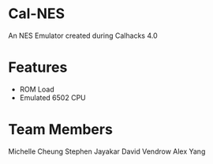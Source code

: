 # Cal-NES
An NES Emulator created during Calhacks 4.0

# Features
- ROM Load
- Emulated 6502 CPU

# Team Members
Michelle Cheung
Stephen Jayakar
David Vendrow
Alex Yang
